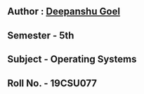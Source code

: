 ## Author : [Deepanshu Goel](https://github.com/symaticvisuals)

## Semester - 5th

## Subject - Operating Systems

## Roll No. - 19CSU077
